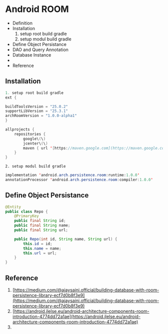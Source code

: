 # Android ROOM

* Definition 
* Installation
  1. setup root build gradle
  2. setup modul build gradle
* Define Object Persistance 
* DAO and Query Annotation
* Database Instance
* 
* Reference 

## Installation
```java
1. setup root build gradle 
ext {

buildToolsVersion = "25.0.2"
supportLibVersion = "25.3.1"
archRoomVersion = "1.0.0-alpha1"
}

allprojects {  
    repositories {  
        google\(\)  
        jcenter\(\)  
        maven { url '[https://maven.google.com](https://maven.google.com)' }  
    }  
}
```

    2. setup modul build gradle
```java
implementation 'android.arch.persistence.room:runtime:1.0.0'
annotationProcessor 'android.arch.persistence.room:compiler:1.0.0'
```

## Define Object Persistance

```java
@Entity
public class Repo {
    @PrimaryKey
    public final String id;
    public final String name;
    public final String url;

    public Repo(int id, String name, String url) {
        this.id = id;
        this.name = name;
        this.url = url;
    }
}
```

## Reference

1. [https://medium.com/@ajaysaini.official/building-database-with-room-persistence-library-ecf7d0b8f3e9](https://medium.com/@ajaysaini.official/building-database-with-room-persistence-library-ecf7d0b8f3e9)
2. [https://android.jlelse.eu/android-architecture-components-room-introduction-4774dd72a1ae](https://android.jlelse.eu/android-architecture-components-room-introduction-4774dd72a1ae)
3. 


